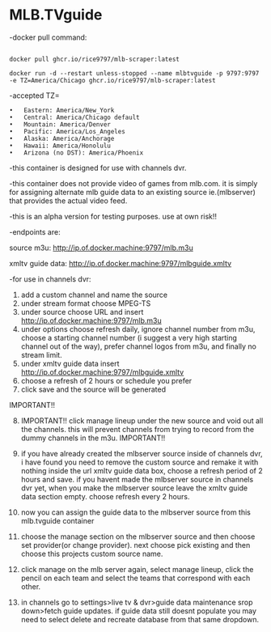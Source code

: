 # MLB.TVguide

-docker pull command:



```

docker pull ghcr.io/rice9797/mlb-scraper:latest

docker run -d --restart unless-stopped --name mlbtvguide -p 9797:9797 -e TZ=America/Chicago ghcr.io/rice9797/mlb-scraper:latest

```



-accepted TZ=

	•	Eastern: America/New_York
	•	Central: America/Chicago default
	•	Mountain: America/Denver
	•	Pacific: America/Los_Angeles
	•	Alaska: America/Anchorage
	•	Hawaii: America/Honolulu
	•	Arizona (no DST): America/Phoenix


-this container is designed for use with channels dvr. 

-this container does not provide video of games from mlb.com. it is simply for assigning alternate mlb guide data to an existing source ie.(mlbserver) that provides the actual video feed. 

-this is an alpha version for testing purposes. use at own risk!!

-endpoints are:

source m3u:    http://ip.of.docker.machine:9797/mlb.m3u 


xmltv guide data:       http://ip.of.docker.machine:9797/mlbguide.xmltv



-for use in channels dvr:

1.  add a custom channel and name the source
2.  under stream format choose MPEG-TS
3.  under source choose URL and insert  http://ip.of.docker.machine:9797/mlb.m3u
4.  under options choose refresh daily, ignore channel number from m3u, choose a starting channel number (i suggest a very high starting channel out of the way), prefer channel logos from m3u, and finally no stream limit.
5.  under xmltv guide data insert http://ip.of.docker.machine:9797/mlbguide.xmltv
6.  choose a refresh of 2 hours or schedule you prefer 
7.  click save and the source will be generated

IMPORTANT!!

8.  IMPORTANT!! click manage lineup under the new source and void out all the channels. this will prevent channels from trying to record from the dummy channels in the m3u. IMPORTANT!!

9.  if you have already created the mlbserver source inside of channels dvr, i have found you need to remove the custom source and remake it with nothing inside the url xmltv guide data box, choose a refresh period of 2 hours and save. if you havent made the mlbserver source in channels dvr yet, when you make the mlbserver source leave the xmltv guide data section empty. choose refresh every 2 hours. 
11.  now you can assign the guide data to the mlbserver source from this mlb.tvguide container
12.  choose the manage section on the mlbserver source and then choose set provider(or change provider). next choose pick existing and then choose this projects custom source name. 
13.  click manage on the mlb server again, select manage lineup, click the pencil on each team and select the teams that correspond with each other.
14.  in channels go to settings>live tv & dvr>guide data maintenance srop down>fetch guide updates. if guide data still doesnt populate you may need to select delete and recreate database from that same dropdown. 
  
